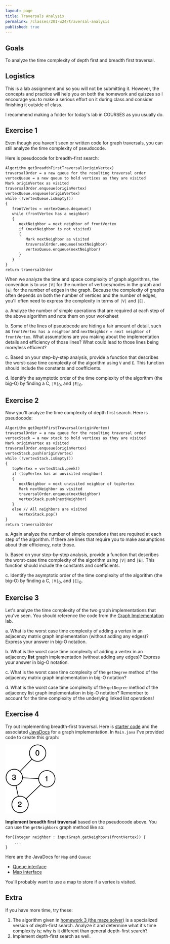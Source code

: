 ```yaml
---
layout: page
title: Traversals Analysis
permalink: /classes/201-w24/traversal-analysis
published: true
---
```


## Goals
To analyze the time complexity of depth first and breadth first traversal.

## Logistics
This is a lab assignment and so you will not be submitting it.
However, the concepts and practice will help you on both the homework and quizzes so I encourage you to make a serious effort on it during class and consider finishing it outside of class.

I recommend making a folder for today's lab in COURSES as you usually do.

## Exercise 1
Even though you haven't seen or written code for graph traversals, you can still analyze the time complexity of pseudocode.

Here is pseudocode for breadth-first search:

```
Algorithm getBreadthFirstTraversal(originVertex)
traversalOrder = a new queue for the resulting traversal order
vertexQueue = a new queue to hold vertices as they are visited
Mark originVertex as visited
traversalOrder.enqueue(originVertex)
vertexQueue.enqueue(originVertex)
while (!vertexQueue.isEmpty())
{
   frontVertex = vertexQueue.dequeue()
   while (frontVertex has a neighbor)
   {
      nextNeighbor = next neighbor of frontVertex
      if (nextNeighbor is not visited)
      {
         Mark nextNeighbor as visited
         traversalOrder.enqueue(nextNeighbor)
         vertexQueue.enqueue(nextNeighbor)
      }
   }
}
return traversalOrder
```

When we analyze the time and space complexity of graph algorithms, the convention is to use `|V|` for the number of vertices/nodes in the graph and `|E|` for the number of edges in the graph.
Because the complexity of graphs often depends on both the number of vertices and the number of edges, you'll often need to express the complexity in terms of `|V|` and `|E|`. 

a. Analyze the number of simple operations that are required at each step of the above algorithm and note them on your worksheet

b. Some of the lines of pseudocode are hiding a fair amount of detail, such as `frontVertex has a neighbor` and `nextNeighbor = next neighbor of frontVertex`. What assumptions are you making about the implementation details and efficiency of those lines? What could lead to those lines being more/less efficient?

c. Based on your step-by-step analysis, provide a function that describes the worst-case time complexity of the algorithm using `V` and `E`. This function should include the constants and coefficients. 

d. Identify the asymptotic order of the time complexity of the algorithm (the big-O) by finding a C,  <code>|V|</code><sub>0</sub>, and <code>|E|</code><sub>0</sub>.


## Exercise 2
Now you'll analyze the time complexity of depth first search.
Here is pseudocode:

```
Algorithm getDepthFirstTraversal(originVertex)
traversalOrder = a new queue for the resulting traversal order
vertexStack = a new stack to hold vertices as they are visited
Mark originVertex as visited
traversalOrder.enqueue(originVertex)
vertexStack.push(originVertex)
while (!vertexStack.isEmpty())
{
   topVertex = vertexStack.peek()
   if (topVertex has an unvisited neighbor)
   {
      nextNeighbor = next unvisited neighbor of topVertex
      Mark nextNeighbor as visited
      traversalOrder.enqueue(nextNeighbor)
      vertexStack.push(nextNeighbor)
   }
   else // All neighbors are visited
      vertexStack.pop()
}
return traversalOrder 
```
a. Again analyze the number of simple operations that are required at each step of the algorithm. If there are lines that require you to make assumptions about their efficiency, note those.

b. Based on your step-by-step analysis, provide a function that describes the worst-case time complexity of the algorithm using `|V|` and `|E|`. This function should include the constants and coefficients. 

c. Identify the asymptotic order of the time complexity of the algorithm (the big-O) by finding a C,  `|V|`<sub>0</sub>, and `|E|`<sub>0</sub>.

## Exercise 3
Let's analyze the time complexity of the two graph implementations that you've seen. You should reference the code from the [Graph Implementation](graphs) lab.

a. What is the worst case time complexity of adding a vertex in an adjacency matrix graph implementation (without adding any edges)? Express your answer in big-O notation.

b. What is the worst case time complexity of adding a vertex in an adjacency **list** graph implementation (without adding any edges)? Express your answer in big-O notation.

c. What is the worst case time complexity of the `getDegree` method of the adjacency matrix graph implementation in big-O notation?

d. What is the worst case time complexity of the `getDegree` method of the adjacency list graph implementation in big-O notation? Remember to account for the time complexity of the underlying linked list operations!

## Exercise 4
Try out implementing breadth-first traversal.
Here is [starter code](/classes/201-f21/BFSStarter.zip) and the associated [JavaDocs](/classes/201-f20/hw-6javadoc) for a graph implementation. 
In `Main.java` I've provided code to create this graph:

![Undirected graph with edge between node 0 and 3, node 3 and 1, node 3 and 2, and node 1 and 2](/classes/201-f20/UndirectedGraph.png)

**Implement breadth first traversal** based on the pseudocode above. 
You can use the `getNeighbors` graph method like so:
```
for(Integer neighbor : inputGraph.getNeighbors(frontVertex)) {
    ...
}
```

Here are the JavaDocs for `Map` and `Queue`:
* [Queue interface](https://docs.oracle.com/en/java/javase/11/docs/api/java.base/java/util/Queue.html)
* [Map interface](https://docs.oracle.com/javase/8/docs/api/java/util/Map.html)

You'll probably want to use a map to store if a vertex is visited.

## Extra

If you have more time, try these:

1. The algorithm given in [homework 3 (the maze solver)](hw3) is a specialized version of depth-first search. Analyze it and determine what it's time complexity is; why is it different than general depth-first search?
2. Implement depth-first search as well.
